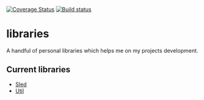 [![Coverage Status](https://coveralls.io/repos/github/MarceloLeite2604/libraries/badge.svg?branch=master&ignore_cache=1)](https://coveralls.io/github/MarceloLeite2604/libraries?branch=master)
[![Build status](https://travis-ci.org/MarceloLeite2604/libraries.svg?branch=master&ignore_cache=1)](https://travis-ci.org/MarceloLeite2604/libraries)

# libraries

A handful of personal libraries which helps me on my projects development.

## Current libraries

- [Sled](/sled)
- [Util](/util)

